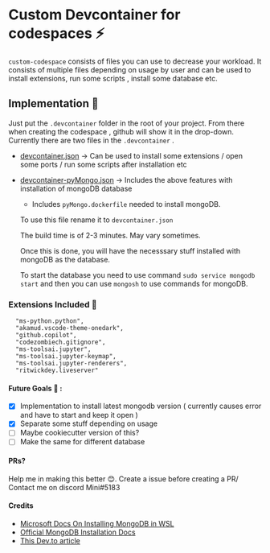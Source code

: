 # Custom Devcontainer for codespaces ⚡

`custom-codespace` consists of files you can use to decrease your workload. It consists of multiple files depending on usage by user and can be used to install extensions, run some scripts , install some database etc.

## Implementation 📒
Just put the `.devcontainer` folder in the root of your project. From there when creating the codespace , github will show it in the drop-down.
Currently there are two files in the `.devcontainer` .

   - [devcontainer.json](.devcontainer/devcontainer.json) -> Can be used to install some extensions / open some ports / run some scripts after installation etc
   - [devcontainer-pyMongo.json](.devcontainer/devcontainer-pyMongo.json) -> Includes the above features with installation  of mongoDB database
       - Includes `pyMongo.dockerfile` needed to install mongoDB.
       
       To use this file rename it to `devcontainer.json`
       
       The build time is of 2-3 minutes. May vary sometimes. 
       
       Once this is done, you will have the necesssary stuff installed with mongoDB as the database.

       To start the database you need to use command `sudo service mongodb start` and then you can use `mongosh` to use commands for mongoDB.

### Extensions Included 🍪
  ```
    "ms-python.python",
    "akamud.vscode-theme-onedark",
    "github.copilot",
    "codezombiech.gitignore",
    "ms-toolsai.jupyter",
    "ms-toolsai.jupyter-keymap",
    "ms-toolsai.jupyter-renderers",
    "ritwickdey.liveserver"
  ```
  
#### Future Goals 🌟 : 
- [x] Implementation to install latest mongodb version ( currently causes error and have to start and keep it open )
- [x] Separate some stuff depending on usage
- [ ] Maybe cookiecutter version of this?
- [ ] Make the same for different database

#### PRs?
Help me in making this better 😊. Create a issue before creating a PR/ Contact me on discord Mini#5183

#### Credits
- [Microsoft Docs On Installing MongoDB in WSL](https://docs.microsoft.com/en-us/windows/wsl/tutorials/wsl-database#install-mongodb)
- [Official MongoDB Installation Docs](https://www.mongodb.com/docs/manual/tutorial/install-mongodb-on-ubuntu/)
- [This Dev.to article](https://dev.to/n3wt0n/make-it-perfect-how-to-customize-github-codespaces-2ma4)
